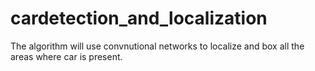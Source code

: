 # cardetection_and_localization

The algorithm will use convnutional networks to localize and box all the areas where car is present.
